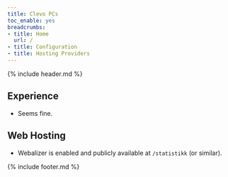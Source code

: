 ```yaml
---
title: Clevo PCs
toc_enable: yes
breadcrumbs:
- title: Home
  url: /
- title: Configuration
- title: Hosting Providers
---
```

{% include header.md %}

## Experience

- Seems fine.

## Web Hosting

- Webalizer is enabled and publicly available at `/statistikk` (or similar).

{% include footer.md %}
